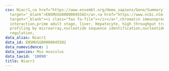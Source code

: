 ```yaml
---
csv: Niacr1,<a href="https://www.ensembl.org/Homo_sapiens/Gene/Summary?db=core;g=ENSMUSG00000045502"
  target="_blank">ENSMUSG00000045502</a>,<a href="https://www.ncbi.nlm.nih.gov/pubmed/23834426"
  target="_blank"><i class="fas fa-file"></i></a>",chromatin immunoprecipitation assay,direct
  interaction,prime adult stage, liver, Hepatocyte, high throughput transcription
  profiling by microarray,nucleotide sequence identification,nucleotide sequence identification,transcriptional
  regulation,
data_alias: Niacr1
data_id: ENSMUSG00000045502
data_numevidence: 1
data_species: Mus musculus
data_taxid: '10090'
title: Niacr1
---
```

